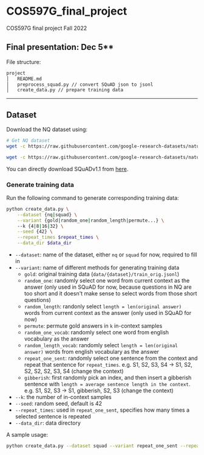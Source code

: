 
# COS597G_final_project

COS597G final project Fall 2022

## Final presentation: Dec 5**

File structure:

```bash
project
│   README.md
│   preprocess_squad.py // convert SQuAD json to jsonl    
│   create_data.py // prepare training data
```

---

## Dataset

Download the NQ dataset using:

```bash
# Get NQ dataset
wget -c https://raw.githubusercontent.com/google-research-datasets/natural-questions/master/nq_open/NQ-open.dev.jsonl -P data

wget -c https://raw.githubusercontent.com/google-research-datasets/natural-questions/master/nq_open/NQ-open.train.jsonl -P data
```

You can directly download SQuADv1.1 from [here](https://rajpurkar.github.io/SQuAD-explorer/).

### Generate training data

Run the following command to generate corresponding training data:

```bash
python create_data.py \
    --dataset {nq|squad} \
    --variant {gold|random_one|random_length|permute...} \ 
    --k {4|8|16|32} \
    --seed {42} \
    --repeat_times $repeat_times \
    --data_dir $data_dir
```

- `--dataset`: name of the dataset, either `nq` or `squad` for now, required to fill in
- `--variant`: name of different methods for generating training data
  - `gold`: original training data (`data/{dataset}/train_orig.jsonl`)
  - `random_one`: randomly select one word from current context as the answer (only used in SQuAD for now, because questions in NQ are too short and it doesn't make sense to select words from those short questions)
  - `random_length`: randonly select `length = len(original answer)` words from current context as the answer (only used in SQuAD for now)
  - `permute`: permute gold answers in `k` in-context samples
  - `random_one_vocab`: randomly select one word from english vocabulary as the answer
  - `random_length_vocab`: randomly select `length = len(original answer)` words from english vocabulary as the answer
  - `repeat_one_sent`: randomly select one sentence from the context and repeat that sentence for `repeat_times`. e.g. S1, S2, S3, S4 -> S1, S2, S2, S2, S2, S3, S4 (change the context)
  - `gibberish`: first randomly pick an index, and then insert a gibberish sentence with `length = average sentence length in the context`. e.g. S1, S2, S3 -> S1, gibberish, S2, S3 (change the context)
- `--k`: the number of in-context samples
- `--seed`: random seed, default is 42
- `--repeat_times`: used in `repeat_one_sent`, specifies how many times a selected sentence is repeated
- `--data_dir`: data directory

A sample usage:

```bash
python create_data.py --dataset squad --variant repeat_one_sent --repeat_times 3
```
